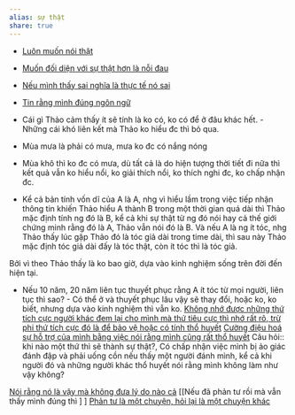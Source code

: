 ```yaml
---
alias: sự thật
share: true
---
```

- [Luôn muốn nói thật](../../Quan%20%C4%91i%E1%BB%83m,%20th%C3%A1i%20%C4%91%E1%BB%99,%20nguy%C3%AAn%20t%E1%BA%AFc%20s%E1%BB%91ng,%20%C4%91i%E1%BB%81u%20m%C3%ACnh%20th%E1%BA%A5y%20ho%E1%BA%B7c%20c%E1%BA%A3m%20nh%E1%BA%ADn/Lu%C3%B4n%20mu%E1%BB%91n%20n%C3%B3i%20th%E1%BA%ADt.md)
- [Muốn đối diện với sự thật hơn là nỗi đau](../../Quan%20%C4%91i%E1%BB%83m,%20th%C3%A1i%20%C4%91%E1%BB%99,%20nguy%C3%AAn%20t%E1%BA%AFc%20s%E1%BB%91ng,%20%C4%91i%E1%BB%81u%20m%C3%ACnh%20th%E1%BA%A5y%20ho%E1%BA%B7c%20c%E1%BA%A3m%20nh%E1%BA%ADn/Mu%E1%BB%91n%20%C4%91%E1%BB%91i%20di%E1%BB%87n%20v%E1%BB%9Bi%20s%E1%BB%B1%20th%E1%BA%ADt%20h%C6%A1n%20l%C3%A0%20n%E1%BB%97i%20%C4%91au.md)
- [Nếu mình thấy sai nghĩa là thực tế nó sai](../../Quan%20%C4%91i%E1%BB%83m,%20th%C3%A1i%20%C4%91%E1%BB%99,%20nguy%C3%AAn%20t%E1%BA%AFc%20s%E1%BB%91ng,%20%C4%91i%E1%BB%81u%20m%C3%ACnh%20th%E1%BA%A5y%20ho%E1%BA%B7c%20c%E1%BA%A3m%20nh%E1%BA%ADn/N%E1%BA%BFu%20m%C3%ACnh%20th%E1%BA%A5y%20sai%20ngh%C4%A9a%20l%C3%A0%20th%E1%BB%B1c%20t%E1%BA%BF%20n%C3%B3%20sai.md)
- [Tin rằng mình đúng ngôn ngữ](../../Quan%20%C4%91i%E1%BB%83m,%20th%C3%A1i%20%C4%91%E1%BB%99,%20nguy%C3%AAn%20t%E1%BA%AFc%20s%E1%BB%91ng,%20%C4%91i%E1%BB%81u%20m%C3%ACnh%20th%E1%BA%A5y%20ho%E1%BA%B7c%20c%E1%BA%A3m%20nh%E1%BA%ADn/Tin%20r%E1%BA%B1ng%20m%C3%ACnh%20%C4%91%C3%BAng%20ng%C3%B4n%20ng%E1%BB%AF.md)

- Cái gì Thảo cảm thấy ít sẽ tính là ko có, ko có để ở đâu khác hết. - Những cái khó liên kết mà Thảo ko hiểu đc thì bỏ qua.
- Mùa mưa là phải có mưa, mưa ko đc có nắng nóng
- Mùa khô thì ko đc có mưa, dù tất cả là do hiện tượng thời tiết đi nữa thì kết quả vẫn ko hiểu nổi, ko giải thích nổi, ko thích nghi đc, ko chấp nhận đc. 
- Kể cả bản tính vốn dĩ của A là A, nhg vì hiểu lầm trong việc tiếp nhận thông tin khiến Thảo hiểu A thành B trong một thời gian quá dài thì Thảo mặc định tính ng đó là B, kể cả khi sự thật từ ng đó nói hay cả thế giới chứng minh rằng đó là A, Thảo vẫn nói đó là B. Và nếu A là ng ít tóc, nhg Thảo thấy lúc gặp Thảo đó là tóc giả dài trong time dài, thì sau này Thảo mặc định tóc giả dài đấy là tóc thật, còn ít tóc thì là tóc giả.

Bởi vì theo Thảo thấy là ko bao giờ, dựa vào kinh nghiệm sống trên đời đến hiện tại. 
- Nếu 10 năm, 20 năm liên tục thuyết phục rằng A ít tóc từ mọi người, liên tục thì sao? - Có thể ở và thuyết phục lâu vậy sẽ thay đổi, hoặc ko, ko biết, nhưng dựa vào kinh nghiệm thì vẫn ko.
[Không nhớ được những thứ tích cực người khác đem lại cho mình mà thứ tiêu cực thì nhớ rất rõ, trừ phi thứ tích cực đó là để bảo vệ hoặc có tính thổ huyết](../../Kh%C3%B3%20kh%C4%83n/T%C3%A2m%20l%C3%BD/Kh%C3%B4ng%20nh%E1%BB%9B%20%C4%91%C6%B0%E1%BB%A3c%20nh%E1%BB%AFng%20th%E1%BB%A9%20t%C3%ADch%20c%E1%BB%B1c%20ng%C6%B0%E1%BB%9Di%20kh%C3%A1c%20%C4%91em%20l%E1%BA%A1i%20cho%20m%C3%ACnh%20m%C3%A0%20th%E1%BB%A9%20ti%C3%AAu%20c%E1%BB%B1c%20th%C3%AC%20nh%E1%BB%9B%20r%E1%BA%A5t%20r%C3%B5,%20tr%E1%BB%AB%20phi%20th%E1%BB%A9%20t%C3%ADch%20c%E1%BB%B1c%20%C4%91%C3%B3%20l%C3%A0%20%C4%91%E1%BB%83%20b%E1%BA%A3o%20v%E1%BB%87%20ho%E1%BA%B7c%20c%C3%B3%20t%C3%ADnh%20th%E1%BB%95%20huy%E1%BA%BFt.md)
[Cường điệu hoá sự hỗ trợ của mình bằng việc nói rằng mình cũng rất thổ huyết](../../../3%20K%E1%BA%BF%20ho%E1%BA%A1ch%20h%E1%BB%97%20tr%E1%BB%A3/Gi%E1%BA%A3i%20ph%C3%A1p%20g%E1%BB%A3i%20%C3%BD/T%C3%A1c%20%C4%91%E1%BB%99ng%20c%E1%BA%A3m%20x%C3%BAc/C%C6%B0%E1%BB%9Dng%20%C4%91i%E1%BB%87u%20ho%C3%A1%20s%E1%BB%B1%20h%E1%BB%97%20tr%E1%BB%A3%20c%E1%BB%A7a%20m%C3%ACnh%20b%E1%BA%B1ng%20vi%E1%BB%87c%20n%C3%B3i%20r%E1%BA%B1ng%20m%C3%ACnh%20c%C5%A9ng%20r%E1%BA%A5t%20th%E1%BB%95%20huy%E1%BA%BFt.md)
Câu hỏi:: khi nào một thứ thì sẽ thành sự thật?, Có chấp nhận việc mình bị ảo giác đánh đập và phải uống cồn nếu thấy một người đánh mình, kể cả khi người đó và những người khác thổ huyết nói rằng mình không làm như vậy không?

[Nói rằng nó là vậy mà không đưa lý do nào cả](N%C3%B3i%20r%E1%BA%B1ng%20n%C3%B3%20l%C3%A0%20v%E1%BA%ADy%20m%C3%A0%20kh%C3%B4ng%20%C4%91%C6%B0a%20l%C3%BD%20do%20n%C3%A0o%20c%E1%BA%A3.md) 
[[Nếu đã phản tư rồi mà vẫn thấy mình đúng thì ] ] 
[Phản tư là một chuyện, hỏi lại là một chuyện khác](../../Quan%20%C4%91i%E1%BB%83m,%20th%C3%A1i%20%C4%91%E1%BB%99,%20nguy%C3%AAn%20t%E1%BA%AFc%20s%E1%BB%91ng,%20%C4%91i%E1%BB%81u%20m%C3%ACnh%20th%E1%BA%A5y%20ho%E1%BA%B7c%20c%E1%BA%A3m%20nh%E1%BA%ADn/Ph%E1%BA%A3n%20t%C6%B0%20l%C3%A0%20m%E1%BB%99t%20chuy%E1%BB%87n,%20h%E1%BB%8Fi%20l%E1%BA%A1i%20l%C3%A0%20m%E1%BB%99t%20chuy%E1%BB%87n%20kh%C3%A1c.md)
